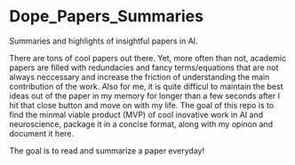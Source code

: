# Dope_Papers_Summaries
Summaries and highlights of insightful papers in AI. 


There are tons of cool papers out there. Yet, more often than not, academic papers are filled with redundacies and fancy terms/equations that are not always neccessary and increase the friction of understanding the main contribution of the work. Also for me, it is quite difficul to maintain the best ideas out of the paper in my memory for longer than a few seconds after I hit that close button and move on with my life. The goal of this repo is to find the minmal viable product (MVP) of cool inovative work in AI and neuroscience, package it in a concise format,  along with my opinon and document it here.

The goal is to read and summarize a paper everyday! 

